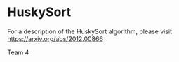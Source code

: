 # HuskySort

For a description of the HuskySort algorithm, please visit https://arxiv.org/abs/2012.00866

Team 4

